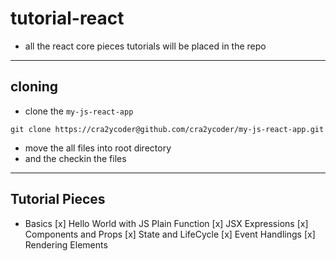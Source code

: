 # tutorial-react

- all the react core pieces tutorials will be placed in the repo

---

## cloning

- clone the `my-js-react-app`

```
git clone https://cra2ycoder@github.com/cra2ycoder/my-js-react-app.git
```

- move the all files into root directory
- and the checkin the files

---

## Tutorial Pieces

- Basics
  [x] Hello World with JS Plain Function
  [x] JSX Expressions
  [x] Components and Props
  [x] State and LifeCycle
  [x] Event Handlings
  [x] Rendering Elements
